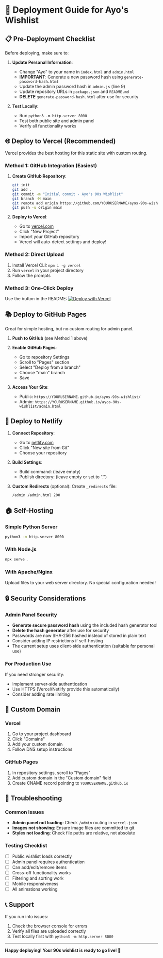 # 🚀 Deployment Guide for Ayo's Wishlist

## 📋 Pre-Deployment Checklist

Before deploying, make sure to:

1. **Update Personal Information**:
   - Change "Ayo" to your name in `index.html` and `admin.html`
   - **IMPORTANT**: Generate a new password hash using `generate-password-hash.html`
   - Update the admin password hash in `admin.js` (line 9)
   - Update repository URLs in `package.json` and `README.md`
   - **DELETE** `generate-password-hash.html` after use for security

2. **Test Locally**:
   - Run `python3 -m http.server 8000`
   - Test both public site and admin panel
   - Verify all functionality works

## 🌐 Deploy to Vercel (Recommended)

Vercel provides the best hosting for this static site with custom routing.

### Method 1: GitHub Integration (Easiest)
1. **Create GitHub Repository**:
   ```bash
   git init
   git add .
   git commit -m "Initial commit - Ayo's 90s Wishlist"
   git branch -M main
   git remote add origin https://github.com/YOURUSERNAME/ayos-90s-wishlist.git
   git push -u origin main
   ```

2. **Deploy to Vercel**:
   - Go to [vercel.com](https://vercel.com)
   - Click "New Project"
   - Import your GitHub repository
   - Vercel will auto-detect settings and deploy!

### Method 2: Direct Upload
1. Install Vercel CLI: `npm i -g vercel`
2. Run `vercel` in your project directory
3. Follow the prompts

### Method 3: One-Click Deploy
Use the button in the README:
[![Deploy with Vercel](https://vercel.com/button)](https://vercel.com/new/clone?repository-url=https://github.com/yourusername/ayos-90s-wishlist)

## 📚 Deploy to GitHub Pages

Great for simple hosting, but no custom routing for admin panel.

1. **Push to GitHub** (see Method 1 above)
2. **Enable GitHub Pages**:
   - Go to repository Settings
   - Scroll to "Pages" section
   - Select "Deploy from a branch"
   - Choose "main" branch
   - Save

3. **Access Your Site**:
   - Public: `https://YOURUSERNAME.github.io/ayos-90s-wishlist/`
   - Admin: `https://YOURUSERNAME.github.io/ayos-90s-wishlist/admin.html`

## 🔧 Deploy to Netlify

1. **Connect Repository**:
   - Go to [netlify.com](https://netlify.com)
   - Click "New site from Git"
   - Choose your repository

2. **Build Settings**:
   - Build command: (leave empty)
   - Publish directory: (leave empty or set to ".")

3. **Custom Redirects** (optional):
   Create `_redirects` file:
   ```
   /admin /admin.html 200
   ```

## 🏠 Self-Hosting

### Simple Python Server
```bash
python3 -m http.server 8000
```

### With Node.js
```bash
npx serve .
```

### With Apache/Nginx
Upload files to your web server directory. No special configuration needed!

## 🔒 Security Considerations

### Admin Panel Security
- **Generate secure password hash** using the included hash generator tool
- **Delete the hash generator** after use for security
- Passwords are now SHA-256 hashed instead of stored in plain text
- Consider adding IP restrictions if self-hosting
- The current setup uses client-side authentication (suitable for personal use)

### For Production Use
If you need stronger security:
- Implement server-side authentication
- Use HTTPS (Vercel/Netlify provide this automatically)
- Consider adding rate limiting

## 📱 Custom Domain

### Vercel
1. Go to your project dashboard
2. Click "Domains"
3. Add your custom domain
4. Follow DNS setup instructions

### GitHub Pages
1. In repository settings, scroll to "Pages"
2. Add custom domain in the "Custom domain" field
3. Create CNAME record pointing to `YOURUSERNAME.github.io`

## 🐛 Troubleshooting

### Common Issues
- **Admin panel not loading**: Check `/admin` routing in `vercel.json`
- **Images not showing**: Ensure image files are committed to git
- **Styles not loading**: Check file paths are relative, not absolute

### Testing Checklist
- [ ] Public wishlist loads correctly
- [ ] Admin panel requires authentication
- [ ] Can add/edit/remove items
- [ ] Cross-off functionality works
- [ ] Filtering and sorting work
- [ ] Mobile responsiveness
- [ ] All animations working

## 📞 Support

If you run into issues:
1. Check the browser console for errors
2. Verify all files are uploaded correctly
3. Test locally first with `python3 -m http.server 8000`

---

**Happy deploying! Your 90s wishlist is ready to go live! 🌟**
